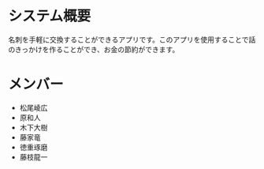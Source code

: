 # システム概要
名刺を手軽に交換することができるアプリです。このアプリを使用することで話のきっかけを作ることができ、お金の節約ができます。


# メンバー
* 松尾崚広
* 原和人
* 木下大樹
* 藤家竜
* 徳重琢磨
* 藤枝龍一
